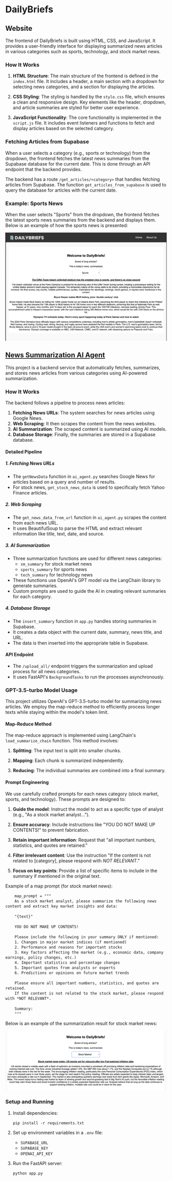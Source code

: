 # DailyBriefs

## Website

The frontend of DailyBriefs is built using HTML, CSS, and JavaScript. It provides a user-friendly interface for displaying summarized news articles in various categories such as sports, technology, and stock market news.

### How It Works

1. **HTML Structure**: The main structure of the frontend is defined in the `index.html` file. It includes a header, a main section with a dropdown for selecting news categories, and a section for displaying the articles.

2. **CSS Styling**: The styling is handled by the `style.css` file, which ensures a clean and responsive design. Key elements like the header, dropdown, and article summaries are styled for better user experience.

3. **JavaScript Functionality**: The core functionality is implemented in the `script.js` file. It includes event listeners and functions to fetch and display articles based on the selected category.


### Fetching Articles from Supabase

When a user selects a category (e.g., sports or technology) from the dropdown, the frontend fetches the latest news summaries from the Supabase database for the current date. This is done through an API endpoint that the backend provides.

The backend has a route `/get_articles/<category>` that handles fetching articles from Supabase. The function `get_articles_from_supabase` is used to query the database for articles with the current date.


### Example: Sports News

When the user selects "Sports" from the dropdown, the frontend fetches the latest sports news summaries from the backend and displays them. Below is an example of how the sports news is presented:

![Sports News](image/sports_news.png)


## [News Summarization AI Agent](https://github.com/andrewangbl/backend-hackathon)

This project is a backend service that automatically fetches, summarizes, and stores news articles from various categories using AI-powered summarization.

### How It Works

The backend follows a pipeline to process news articles:

1. **Fetching News URLs**: The system searches for news articles using Google News.
2. **Web Scraping**: It then scrapes the content from the news websites.
3. **AI Summarization**: The scraped content is summarized using AI models.
4. **Database Storage**: Finally, the summaries are stored in a Supabase database.

#### Detailed Pipeline

##### 1. Fetching News URLs

- The `getNewsData` function in `ai_agent.py` searches Google News for articles based on a query and number of results.
- For stock news, `get_stock_news_data` is used to specifically fetch Yahoo Finance articles.

##### 2. Web Scraping

- The `get_news_data_from_url` function in `ai_agent.py` scrapes the content from each news URL.
- It uses BeautifulSoup to parse the HTML and extract relevant information like title, text, date, and source.

##### 3. AI Summarization

- Three summarization functions are used for different news categories:
  - `sm_summary` for stock market news
  - `sports_summary` for sports news
  - `tech_summary` for technology news
- These functions use OpenAI's GPT model via the LangChain library to generate summaries.
- Custom prompts are used to guide the AI in creating relevant summaries for each category.

##### 4. Database Storage

- The `insert_summary` function in `app.py` handles storing summaries in Supabase.
- It creates a data object with the current date, summary, news title, and URL.
- The data is then inserted into the appropriate table in Supabase.

#### API Endpoint

- The `/upload_all/` endpoint triggers the summarization and upload process for all news categories.
- It uses FastAPI's `BackgroundTasks` to run the processes asynchronously.

### GPT-3.5-turbo Model Usage
This project utilizes OpenAI's GPT-3.5-turbo model for summarizing news articles. We employ the map-reduce method to efficiently process longer texts while staying within the model's token limit.

#### Map-Reduce Method

The map-reduce approach is implemented using LangChain's `load_summarize_chain` function. This method involves:

1. **Splitting**: The input text is split into smaller chunks.

2. **Mapping**: Each chunk is summarized independently.

3. **Reducing**: The individual summaries are combined into a final summary.

#### Prompt Engineering

We use carefully crafted prompts for each news category (stock market, sports, and technology). These prompts are designed to:


1. **Guide the model**: Instruct the model to act as a specific type of analyst (e.g., "As a stock market analyst...").

2. **Ensure accuracy**: Include instructions like "YOU DO NOT MAKE UP CONTENTS!" to prevent fabrication.

3. **Retain important information**: Request that "all important numbers, statistics, and quotes are retained."

4. **Filter irrelevant content**: Use the instruction "If the content is not related to [category], please respond with *NOT RELEVANT*."

5. **Focus on key points**: Provide a list of specific items to include in the summary if mentioned in the original text.


Example of a map prompt (for stock market news):
```
    map_prompt = """
    As a stock market analyst, please summarize the following news content and extract key market insights and data:

    "{text}"

    YOU DO NOT MAKE UP CONTENTS!

    Please include the following in your summary ONLY if mentioned:
    1. Changes in major market indices (if mentioned)
    2. Performance and reasons for important stocks
    3. Key factors affecting the market (e.g., economic data, company earnings, policy changes, etc.)
    4. Important statistics and percentage changes
    5. Important quotes from analysts or experts
    6. Predictions or opinions on future market trends

    Please ensure all important numbers, statistics, and quotes are retained.
    If the content is not related to the stock market, please respond with *NOT RELEVANT*.

    Summary:
    """
```

Below is an example of the summarization result for stock market news:

![Stock News](image/stock_news.png)

### Setup and Running

1. Install dependencies:
   ```
   pip install -r requirements.txt
   ```

2. Set up environment variables in a `.env` file:
   - `SUPABASE_URL`
   - `SUPABASE_KEY`
   - `OPENAI_API_KEY`

3. Run the FastAPI server:
   ```
   python app.py
   ```
